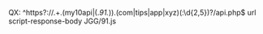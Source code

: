 QX:
^https?:\/\/.+\.(my10api|(.*91.*))\.(com|tips|app|xyz)(:\d{2,5})?\/api.php$ url script-response-body JGG/91.js
